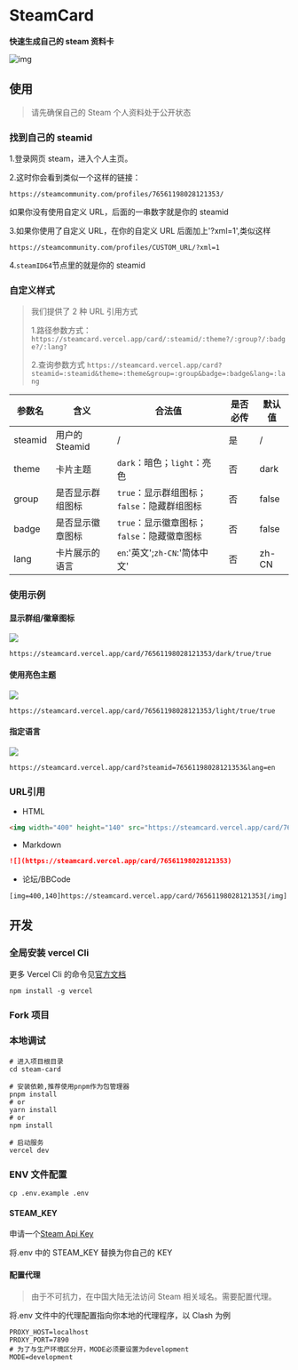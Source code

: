 # SteamCard

**快速生成自己的 steam 资料卡**

![img](https://steamcard.vercel.app/card/76561198028121353)

## 使用

> 请先确保自己的 Steam 个人资料处于公开状态

### 找到自己的 steamid

1.登录网页 steam，进入个人主页。

2.这时你会看到类似一个这样的链接：

```
https://steamcommunity.com/profiles/76561198028121353/
```

如果你没有使用自定义 URL，后面的一串数字就是你的 steamid

3.如果你使用了自定义 URL，在你的自定义 URL 后面加上'?xml=1',类似这样

```
https://steamcommunity.com/profiles/CUSTOM_URL/?xml=1
```

4.`steamID64`节点里的就是你的 steamid

### 自定义样式

> 我们提供了 2 种 URL 引用方式
>
> 1.路径参数方式：`https://steamcard.vercel.app/card/:steamid/:theme?/:group?/:badge?/:lang?`
>
> 2.查询参数方式 `https://steamcard.vercel.app/card?steamid=:steamid&theme=:theme&group=:group&badge=:badge&lang=:lang`

| 参数名  | 含义             | 合法值                                      | 是否必传 | 默认值 |
| ------- | ---------------- | ------------------------------------------- | -------- | ------ |
| steamid | 用户的 Steamid   | /                                           | 是       | /      |
| theme   | 卡片主题         | `dark`：暗色；`light`：亮色                 | 否       | dark   |
| group   | 是否显示群组图标 | `true`：显示群组图标；`false`：隐藏群组图标 | 否       | false  |
| badge   | 是否显示徽章图标 | `true`：显示徽章图标；`false`：隐藏徽章图标 | 否       | false  |
| lang    | 卡片展示的语言   | `en`:'英文';`zh-CN`:'简体中文'              | 否       | zh-CN  |

### 使用示例

#### 显示群组/徽章图标

![](https://steamcard.vercel.app/card/76561198028121353/dark/true)

`https://steamcard.vercel.app/card/76561198028121353/dark/true/true`

#### 使用亮色主题

![](https://steamcard.vercel.app/card/76561198028121353/light/true)

`https://steamcard.vercel.app/card/76561198028121353/light/true/true`

#### 指定语言

![](`https://steamcard.vercel.app/card?steamid=76561198028121353&lang=en`)

`https://steamcard.vercel.app/card?steamid=76561198028121353&lang=en`

### URL引用

- HTML

```html
<img width="400" height="140" src="https://steamcard.vercel.app/card/76561198028121353"></img>
```

- Markdown

```markdown
![](https://steamcard.vercel.app/card/76561198028121353)
```

- 论坛/BBCode

```bbcode
[img=400,140]https://steamcard.vercel.app/card/76561198028121353[/img]
```

## 开发

### 全局安装 vercel Cli

更多 Vercel Cli 的命令见[官方文档](https://vercel.com/cli)

```shell
npm install -g vercel
```

### Fork 项目

### 本地调试

```shell
# 进入项目根目录
cd steam-card

# 安装依赖,推荐使用pnpm作为包管理器
pnpm install
# or
yarn install
# or
npm install

# 启动服务
vercel dev
```

### ENV 文件配置

```shell
cp .env.example .env
```

#### STEAM_KEY

申请一个[Steam Api Key](https://steamcommunity.com/dev/apikey)

将.env 中的 STEAM_KEY 替换为你自己的 KEY

#### 配置代理

> 由于不可抗力，在中国大陆无法访问 Steam 相关域名。需要配置代理。

将.env 文件中的代理配置指向你本地的代理程序，以 Clash 为例

```shell
PROXY_HOST=localhost
PROXY_PORT=7890
# 为了与生产环境区分开，MODE必须要设置为development
MODE=development
```

